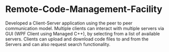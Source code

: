 # Remote-Code-Management-Facility

Developed a Client-Server application using the peer to peer communication model. Multiple clients can interact with multiple servers via GUI (WPF Client using Managed C++), by selecting from a list of available servers. Clients can upload and download code files to and from the Servers and can also request search functionality.
